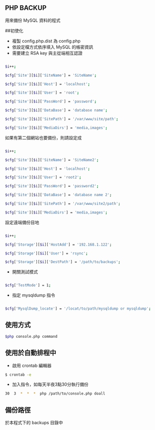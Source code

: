 PHP BACKUP
---------------

用來備份 MySQL 資料的程式

##初使化

  - 複製 config.php.dist 為 config.php
  - 依設定檔方式依序填入 MySQL 的帳密資訊
  - 需要建立 RSA key 與主從端相互認證

```bash

$i++;

$cfg['Site'][$i]['SiteName'] = 'SiteName';

$cfg['Site'][$i]['Host'] = 'localhost';

$cfg['Site'][$i]['User'] = 'root';

$cfg['Site'][$i]['PassWord'] = 'password';

$cfg['Site'][$i]['DataBase'] = 'database name';

$cfg['Site'][$i]['SitePath'] = '/var/www/site/path';

$cfg['Site'][$i]['MediaDirs'] = 'media,images';

```

如果有第二個網站也要備份，則請設定成

```bash

$i++;

$cfg['Site'][$i]['SiteName'] = 'SiteName2';

$cfg['Site'][$i]['Host'] = 'localhost';

$cfg['Site'][$i]['User'] = 'root2';

$cfg['Site'][$i]['PassWord'] = 'password2';

$cfg['Site'][$i]['DataBase'] = 'database name 2';

$cfg['Site'][$i]['SitePath'] = '/var/www/site2/path';

$cfg['Site'][$i]['MediaDirs'] = 'media,images';

```

設定遠端備份目地

```bash

$i++;

$cfg['Storage'][$i]['HostAdd'] = '192.168.1.122';

$cfg['Storage'][$i]['User'] = 'rsync';

$cfg['Storage'][$i]['DestPath'] = '/path/to/backups';

```

  - 開關測試模式

```bash

$cfg['TestMode'] = 1;

```

  - 指定 mysqldump 指令

```bash

$cfg['MysqlDump_locate'] = '/locat/to/path/mysqldump or mysqldump';

```

## 使用方式

```bash
$php console.php command
```

## 使用於自動排程中

   - 啟用 crontab 編輯器

```bash
$ crontab -e
```

  - 加入指令，如每天半夜3點30分執行備份

```bash
30  3  *  *  *  php /path/to/console.php doall
```

## 備份路徑

於本程式下的 backups 目錄中
